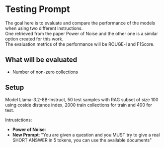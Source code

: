 # Testing Prompt

The goal here is to evaluate and compare the performance of the models when using two different instructions.  
One retrieved from the paper Power of Noise and the other one is a similar option created for this work.  
The evaluation metrics of the performance will be ROUGE-l and F1Score.  

## What will be evaluated

- Number of non-zero collections

## Setup

Model Llama-3.2-8B-Instruct, 50 test samples with RAG subset of size 100 using coside distance index, 2000 train collections for train and 400 for test. 

Intrustctions:
- **Power of Noise**: 
- **New Prompt**: "You are given a question and you MUST try to give a real SHORT ANSWER in 5 tokens, you can use the available documents"